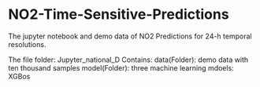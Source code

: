 # NO2-Time-Sensitive-Predictions

The jupyter notebook and demo data of NO2 Predictions for 24-h temporal resolutions.

The file folder: Jupyter_national_D
    Contains: 
        data(Folder): demo data with ten thousand samples
        model(Folder): three machine learning mdoels: XGBos

